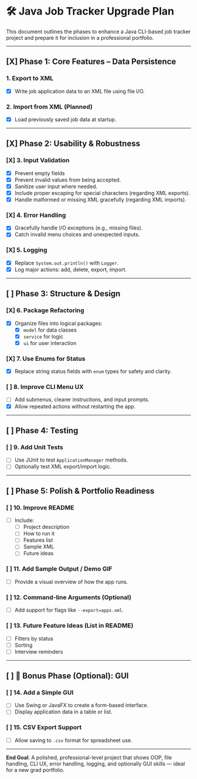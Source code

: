 # 🛠️ Java Job Tracker Upgrade Plan

This document outlines the phases to enhance a Java CLI-based job tracker project and prepare it for inclusion in a professional portfolio.

---

## [X] Phase 1: Core Features – Data Persistence

### 1. Export to XML
- [X] Write job application data to an XML file using file I/O.


### 2. Import from XML (Planned)
- [X] Load previously saved job data at startup.

---

## [X] Phase 2: Usability & Robustness

### [X] 3. Input Validation
- [X] Prevent empty fields 
- [X] Prevent invalid values from being accepted.
- [X] Sanitize user input where needed.
- [X] Include proper escaping for special characters (regarding XML exports).
- [X] Handle malformed or missing XML gracefully (regarding XML imports).

### [X] 4. Error Handling
- [X] Gracefully handle I/O exceptions (e.g., missing files).
- [X] Catch invalid menu choices and unexpected inputs.

### [X] 5. Logging
- [X] Replace `System.out.println()` with `Logger`.
- [X] Log major actions: add, delete, export, import.

---

## [ ] Phase 3: Structure & Design

### [X] 6. Package Refactoring
- [X] Organize files into logical packages:
  - [X] `model` for data classes
  - [X] `service` for logic
  - [X] `ui` for user interaction

### [X] 7. Use Enums for Status
- [X] Replace string status fields with `enum` types for safety and clarity.

### [ ] 8. Improve CLI Menu UX
- [ ] Add submenus, clearer instructions, and input prompts.
- [X] Allow repeated actions without restarting the app.

---

## [ ] Phase 4: Testing

### [ ] 9. Add Unit Tests
- [ ] Use JUnit to test `ApplicationManager` methods.
- [ ] Optionally test XML export/import logic.

---

## [ ] Phase 5: Polish & Portfolio Readiness

### [ ] 10. Improve README
- [ ] Include:
  - [ ] Project description
  - [ ] How to run it
  - [ ] Features list
  - [ ] Sample XML
  - [ ] Future ideas

### [ ] 11. Add Sample Output / Demo GIF
- [ ] Provide a visual overview of how the app runs.

### [ ] 12. Command-line Arguments (Optional)
- [ ] Add support for flags like `--export=apps.xml`.

### [ ] 13. Future Feature Ideas (List in README)
- [ ] Filters by status
- [ ] Sorting
- [ ] Interview reminders

---

## [ ] 🌟 Bonus Phase (Optional): GUI

### [ ] 14. Add a Simple GUI
- [ ] Use Swing or JavaFX to create a form-based interface.
- [ ] Display application data in a table or list.

### [ ] 15. CSV Export Support
- [ ] Allow saving to `.csv` format for spreadsheet use.

---

**End Goal**: A polished, professional-level project that shows OOP, file handling, CLI UX, error handling, logging, and optionally GUI skills — ideal for a new grad portfolio.
